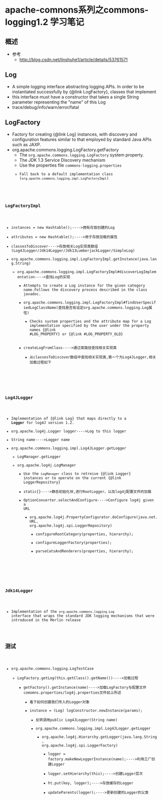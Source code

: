 # apache-comnons系列之commons-logging1.2 学习笔记
## 概述
- 参考
  - http://blog.csdn.net/linshuhe1/article/details/53761571
## Log
- A simple logging interface abstracting logging APIs.  In order to be instantiated successfully by {@link LogFactory}, classes that implement
- this interface must have a constructor that takes a single String parameter representing the "name" of this Log
- trace/debug/info/warn/error/fatal
## LogFactory
- Factory for creating {@link Log} instances, with discovery and configuration features similar to that employed by standard Java APIs such as JAXP.
- org.apache.commons.logging.LogFactory.getFactory
    - The <code>org.apache.commons.logging.LogFactory</code> system property.
    - The JDK 1.3 Service Discovery mechanism
    - Use the properties file <code>commons-logging.properties
    - Fall back to a default implementation class (<code>org.apache.commons.logging.impl.LogFactoryImpl</code>)
### LogFactoryImpl
  - instances = new Hashtable();---->拥有存放创建的Log
  - attributes = new Hashtable();---->用于存放加载的属性
  - classesToDiscover---->存放相关Log实现类数组(Log4JLogger/Jdk14Logger/Jdk13LumberjackLogger/SimpleLog)
  - org.apache.commons.logging.impl.LogFactoryImpl.getInstance(java.lang.String)
    - org.apache.commons.logging.impl.LogFactoryImpl#discoverLogImplementation---->查找Log的实现
      - Attempts to create a Log instance for the given category name.Follows the discovery process described in the class javadoc.
      - org.apache.commons.logging.impl.LogFactoryImpl#findUserSpecifiedLogClassName(查找是否有设定org.apache.commons.logging.Log属性)
        - Checks system properties and the attribute map for a Log implementation specified by the user under the property names {@link #LOG_PROPERTY} or {@link #LOG_PROPERTY_OLD}
      - createLogFromClass---->通过类路径查找相关实现类
        - 从classesToDiscover数组中查找相关实现类,第一个为Log4JLogger,相关加载过程如下
### Log4JLogger
  - Implementation of {@link Log} that maps directly to a <strong>Logger</strong> for log4J version 1.2.
  - org.apache.log4j.Logger logger---->Log to this logger
  - String name---->Logger name
  - org.apache.commons.logging.impl.Log4JLogger.getLogger
    - LogManager.getLogger
    - org.apache.log4j.LogManager
      - Use the <code>LogManager</code> class to retreive {@link Logger} instances or to operate on the current {@link LoggerRepository}
      - static{}---->静态初始化块,进行RootLogger、以及log4j配置文件的加载
      - OptionConverter.selectAndConfigure---->Configure log4j given a URL
        - org.apache.log4j.PropertyConfigurator.doConfigure(java.net.URL, org.apache.log4j.spi.LoggerRepository)
          - configureRootCategory(properties, hierarchy);
          - configureLoggerFactory(properties);
          - parseCatsAndRenderers(properties, hierarchy);
### Jdk14Logger
- Implementation of the <code>org.apache.commons.logging.Log</code> interface that wraps the standard JDK logging mechanisms that were introduced in the Merlin release
## 测试
- org.apache.commons.logging.LogTestCase
    - LogFactory.getLog(this.getClass().getName())---->加载过程
      - getFactory().getInstance(name)---->加载LogFactory与配置文件comomns.properties/log4j.properties文件如上所述
        - 看下如何创建我们传入的Logger对象
        - instance = (Log) logConstructor.newInstance(params);
          - 反转调用public Log4JLogger(String name)
          - org.apache.commons.logging.impl.Log4JLogger.getLogger
            - org.apache.log4j.Hierarchy.getLogger(java.lang.String, org.apache.log4j.spi.LoggerFactory)
              - logger = factory.makeNewLoggerInstance(name);---->利用工厂创建Logger
              - logger.setHierarchy(this);---->创建Logger层次
              - ht.put(key, logger);---->存放缓存的Logger
              - updateParents(logger);---->更新创建的Logger的父类